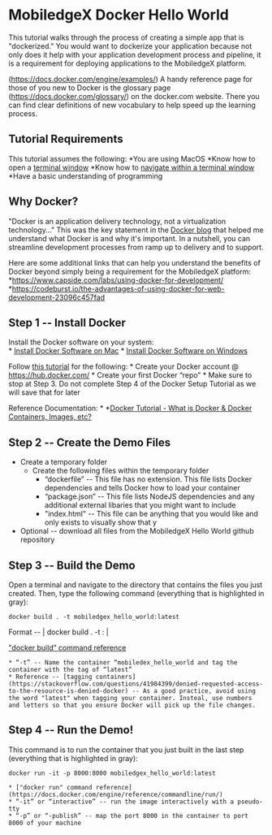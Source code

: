 # MobiledgeX Docker Hello World #

This tutorial walks through the process of creating a simple app that is "dockerized." You would want to dockerize your application because not only does it help with your application development process and pipeline, it is a requirement for deploying applications to the MobiledgeX platform.

(https://docs.docker.com/engine/examples/) A handy reference page for those of you new to Docker is the glossary page (https://docs.docker.com/glossary/) on the docker.com website. There you can find clear definitions of new vocabulary to help speed up the learning process.

## Tutorial Requirements ##

This tutorial assumes the following:
*You are using MacOS
*Know how to open a [terminal window](https://www.wikihow.com/Open-a-Terminal-Window-in-Mac)
*Know how to [navigate within a terminal window](https://www.youtube.com/watch?v=Vhcx4KJbtes)
*Have a basic understanding of programming

## Why Docker? ##
"Docker is an application delivery technology, not a virtualization technology..." This was the key statement in the [Docker blog](https://blog.docker.com/2016/03/containers-are-not-vms/) that helped me understand what Docker is and why it's important. In a nutshell, you can streamline development processes from ramp up to delivery and to support. 

Here are some additional links that can help you understand the benefits of Docker beyond simply being a requirement for the MobiledgeX platform:
*https://www.capside.com/labs/using-docker-for-development/ 
*https://codeburst.io/the-advantages-of-using-docker-for-web-development-23096c457fad

## Step 1 -- Install Docker ##

Install the Docker software on your system:  
    * [Install Docker Software on Mac](https://docs.docker.com/docker-for-mac/)
    * [Install Docker Software on Windows](https://docs.docker.com/docker-for-windows/)

Follow [this tutorial](https://docs.docker.com/docker-hub/) for the following:
    * Create your Docker account @ https://hub.docker.com/ 
    * Create your first Docker “repo”
    * Make sure to stop at Step 3. Do not complete Step 4 of the Docker Setup Tutorial as we will save that for later

Reference Documentation:
*[]()
    *[Docker Tutorial - What is Docker & Docker Containers, Images, etc?](https://www.youtube.com/watch?v=pGYAg7TMmp0)

## Step 2 -- Create the Demo Files ##
* Create a temporary folder
    * Create the following files within the temporary folder
        * “dockerfile” -- This file has no extension. This file lists Docker dependencies and tells Docker how to load your container
        * “package.json” -- This file lists NodeJS dependencies and any additional external libaries that you might want to include
        * "index.html" -- This file can be anything that you would like and only exists to visually show that y
* Optional -- download all files from the MobiledgeX Hello World github repository

## Step 3 -- Build the Demo ##
Open a terminal and navigate to the directory that contains the files you just created. Then, type the following command (everything that is highlighted in gray):  

` docker build . -t mobiledgex_hello_world:latest `

Format -- | docker build . -t <app name>:<version number> |

["docker build” command reference](https://docs.docker.com/engine/reference/commandline/build/)
    
    * “-t” -- Name the container “mobiledex_hello_world and tag the container with the tag of “latest”
    * Reference -- [tagging containers](https://stackoverflow.com/questions/41984399/denied-requested-access-to-the-resource-is-denied-docker) -- As a good practice, avoid using the word "latest" when tagging your container. Insteal, use numbers and letters so that you ensure Docker will pick up the file changes. 

## Step 4 -- Run the Demo! ##
This command is to run the container that you just built in the last step (everything that is highlighted in gray): 

` docker run -it -p 8000:8000 mobiledgex_hello_world:latest `

    * ["docker run" command reference](https://docs.docker.com/engine/reference/commandline/run/)
    * “-it” or “interactive” -- run the image interactively with a pseudo-tty
    * “-p” or “-publish” -- map the port 8000 in the container to port 8000 of your machine
